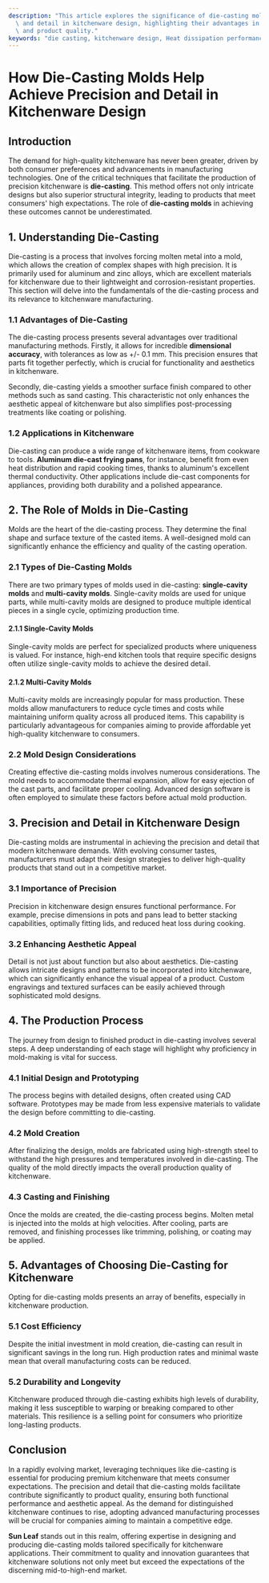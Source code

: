 ```yaml
---
description: "This article explores the significance of die-casting molds in ensuring precision\
  \ and detail in kitchenware design, highlighting their advantages in manufacturing\
  \ and product quality."
keywords: "die casting, kitchenware design, Heat dissipation performance, Heat dissipation structure"
---
```

# How Die-Casting Molds Help Achieve Precision and Detail in Kitchenware Design

## Introduction

The demand for high-quality kitchenware has never been greater, driven by both consumer preferences and advancements in manufacturing technologies. One of the critical techniques that facilitate the production of precision kitchenware is **die-casting**. This method offers not only intricate designs but also superior structural integrity, leading to products that meet consumers' high expectations. The role of **die-casting molds** in achieving these outcomes cannot be underestimated. 

## 1. Understanding Die-Casting

Die-casting is a process that involves forcing molten metal into a mold, which allows the creation of complex shapes with high precision. It is primarily used for aluminum and zinc alloys, which are excellent materials for kitchenware due to their lightweight and corrosion-resistant properties. This section will delve into the fundamentals of the die-casting process and its relevance to kitchenware manufacturing.

### 1.1 Advantages of Die-Casting

The die-casting process presents several advantages over traditional manufacturing methods. Firstly, it allows for incredible **dimensional accuracy**, with tolerances as low as +/- 0.1 mm. This precision ensures that parts fit together perfectly, which is crucial for functionality and aesthetics in kitchenware.

Secondly, die-casting yields a smoother surface finish compared to other methods such as sand casting. This characteristic not only enhances the aesthetic appeal of kitchenware but also simplifies post-processing treatments like coating or polishing.

### 1.2 Applications in Kitchenware

Die-casting can produce a wide range of kitchenware items, from cookware to tools. **Aluminum die-cast frying pans**, for instance, benefit from even heat distribution and rapid cooking times, thanks to aluminum's excellent thermal conductivity. Other applications include die-cast components for appliances, providing both durability and a polished appearance.

## 2. The Role of Molds in Die-Casting

Molds are the heart of the die-casting process. They determine the final shape and surface texture of the casted items. A well-designed mold can significantly enhance the efficiency and quality of the casting operation.

### 2.1 Types of Die-Casting Molds

There are two primary types of molds used in die-casting: **single-cavity molds** and **multi-cavity molds**. Single-cavity molds are used for unique parts, while multi-cavity molds are designed to produce multiple identical pieces in a single cycle, optimizing production time.

#### 2.1.1 Single-Cavity Molds

Single-cavity molds are perfect for specialized products where uniqueness is valued. For instance, high-end kitchen tools that require specific designs often utilize single-cavity molds to achieve the desired detail.

#### 2.1.2 Multi-Cavity Molds

Multi-cavity molds are increasingly popular for mass production. These molds allow manufacturers to reduce cycle times and costs while maintaining uniform quality across all produced items. This capability is particularly advantageous for companies aiming to provide affordable yet high-quality kitchenware to consumers.

### 2.2 Mold Design Considerations

Creating effective die-casting molds involves numerous considerations. The mold needs to accommodate thermal expansion, allow for easy ejection of the cast parts, and facilitate proper cooling. Advanced design software is often employed to simulate these factors before actual mold production.

## 3. Precision and Detail in Kitchenware Design

Die-casting molds are instrumental in achieving the precision and detail that modern kitchenware demands. With evolving consumer tastes, manufacturers must adapt their design strategies to deliver high-quality products that stand out in a competitive market.

### 3.1 Importance of Precision

Precision in kitchenware design ensures functional performance. For example, precise dimensions in pots and pans lead to better stacking capabilities, optimally fitting lids, and reduced heat loss during cooking.

### 3.2 Enhancing Aesthetic Appeal

Detail is not just about function but also about aesthetics. Die-casting allows intricate designs and patterns to be incorporated into kitchenware, which can significantly enhance the visual appeal of a product. Custom engravings and textured surfaces can be easily achieved through sophisticated mold designs.

## 4. The Production Process

The journey from design to finished product in die-casting involves several steps. A deep understanding of each stage will highlight why proficiency in mold-making is vital for success.

### 4.1 Initial Design and Prototyping

The process begins with detailed designs, often created using CAD software. Prototypes may be made from less expensive materials to validate the design before committing to die-casting.

### 4.2 Mold Creation

After finalizing the design, molds are fabricated using high-strength steel to withstand the high pressures and temperatures involved in die-casting. The quality of the mold directly impacts the overall production quality of kitchenware.

### 4.3 Casting and Finishing

Once the molds are created, the die-casting process begins. Molten metal is injected into the molds at high velocities. After cooling, parts are removed, and finishing processes like trimming, polishing, or coating may be applied. 

## 5. Advantages of Choosing Die-Casting for Kitchenware

Opting for die-casting molds presents an array of benefits, especially in kitchenware production.

### 5.1 Cost Efficiency

Despite the initial investment in mold creation, die-casting can result in significant savings in the long run. High production rates and minimal waste mean that overall manufacturing costs can be reduced.

### 5.2 Durability and Longevity

Kitchenware produced through die-casting exhibits high levels of durability, making it less susceptible to warping or breaking compared to other materials. This resilience is a selling point for consumers who prioritize long-lasting products.

## Conclusion

In a rapidly evolving market, leveraging techniques like die-casting is essential for producing premium kitchenware that meets consumer expectations. The precision and detail that die-casting molds facilitate contribute significantly to product quality, ensuring both functional performance and aesthetic appeal. As the demand for distinguished kitchenware continues to rise, adopting advanced manufacturing processes will be crucial for companies aiming to maintain a competitive edge.

**Sun Leaf** stands out in this realm, offering expertise in designing and producing die-casting molds tailored specifically for kitchenware applications. Their commitment to quality and innovation guarantees that kitchenware solutions not only meet but exceed the expectations of the discerning mid-to-high-end market.

